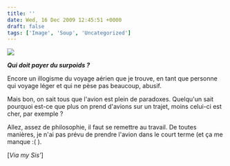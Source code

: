 ```yaml
---
title: ''
date: Wed, 16 Dec 2009 12:45:51 +0000
draft: false
tags: ['Image', 'Soup', 'Uncategorized']
---
```


![](https://madd0.files.wordpress.com/2009/12/tumblr_kuqwsgcsfs1qzn0y8o1_400.gif)

**_Qui doit payer du surpoids ?_**

Encore un illogisme du voyage aérien que je trouve, en tant que personne qui voyage léger et qui ne pèse pas beaucoup, abusif.

Mais bon, on sait tous que l'avion est plein de paradoxes. Quelqu'un sait pourquoi est-ce que plus on prend d'avions sur un trajet, moins celui-ci est cher, par exemple ?

Allez, assez de philosophie, il faut se remettre au travail. De toutes manières, je n'ai pas prévu de prendre l'avion dans le court terme (et ça me manque :( ).

\[_Via my Sis’_\]